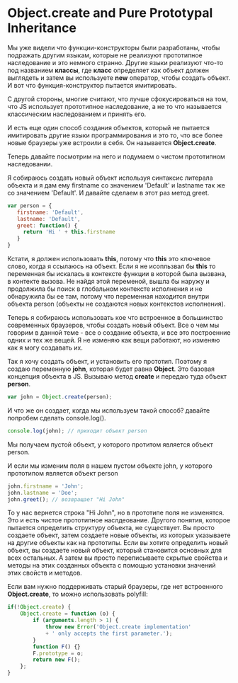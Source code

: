 # Object.create and Pure Prototypal Inheritance

Мы уже видели что функции-конструкторы были разработаны, чтобы подражать другим языкам,
которые не реализуют прототипное наследование и это немного странно. Другие языки реализуют
что-то под названием **классы**, где **класс** определяет как объект должен выглядеть и затем
вы используете **new** оператор, чтобы создать объект. И вот что функция-конструктор пытается
имитировать.

С другой стороны, многие считают, что лучше сфокусироваться на том, что JS использует
прототипное наследование, а не то что называется классическим наследованием и принять его.

И есть еще один способ создания объектов, который не пытается имитировать другие языки программирования
и это то, что все более новые браузеры уже встроили в себя. Он называется **Object.create**.

Теперь давайте посмотрим на него и подумаем о чистом прототипном наследовании.

Я собираюсь создать новый объект используя синтаксис литерала объекта и я дам ему firstname
со значением 'Default' и lastname так же со значением 'Default'. И давайте сделаем в этот раз
метод greet. 
 
 ```javascript
var person = {
    firstname: 'Default',
    lastname: 'Default',
    greet: function() {
      return 'Hi ' + this.firstname
    }
}
```

Кстати, я должен использовать **this**, потому что **this** это ключевое слово, когда я
ссылаюсь на объект. Если я не исопльзвал бы **this** то переменная бы искалась в контексте
функции в которой была вызвана, в контекте вызова. Не найдя этой переменой, вышла бы наружу
и продолжила бы поиск в глобальном контексте исполнения и не обнаружила бы ее там, потому что
переменная находится внутри объекта person (объекты не создаются новых контекстов исполнения). 

Теперь я собираюсь использовать кое что встроенное в большинство современных браузеров, чтобы
создать новый объект. Все о чем мы говорим в данной теме - все о создание объекта, и все это
построенние одних и тех же вещей. Я не изменяю как вещи работают, но изменяю как я могу 
создавать их.

Так я хочу создать объект, и установить его прототип. Поэтому я создаю переменную **john**,
которая будет равна **Object**. Это базовая концепция объекта в JS. Вызываю метод **create**
и передаю туда объект **person**.

```javascript
var john = Object.create(person);
```

И что же он создает, когда мы используем такой способ? давайте попробем сделать console.log().

```javascript
console.log(john); // приходит объект person
```

Мы получаем пустой объект, у которого протитом является объект person.

И если мы изменим поля в нашем пустом объекте john, у которого прототипом является объект person

```javascript
john.firstname = 'John';
john.lastname = 'Doe';
john.greet(); // возвращает "Hi John"
```

То у нас вернется строка "Hi John", но в прототипе поля не изменятся. Это и есть чистое
прототипное наслдеование. Другого понятия, которое пытается определить структуру объекта,
не существует. Вы просто создаете объект, затем создаете новые объекты, из которых указываете
на другие объекты как на прототипы. Если вы хотите определить новый объект, вы создаете новый
объект, который становится основных для всех остальных. А затем вы просто переписываете скрытые
свойства и методы на этих созданных объекта с помощью установки значений этих свойств и методов.

Если вам нужно поддерживать старый браузеры, где нет встроенного **Object.create**, то 
можно использовать polyfill:

```javascript
if(!Object.create) {
    Object.create = function (o) {
        if (arguments.length > 1) {
            throw new Error('Object.create implementation'
            + ' only accepts the first parameter.');
        }
        function F() {}
        F.prototype = o;
        return new F();
    };
}
```


